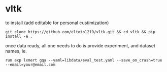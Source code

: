 # vltk
to install (add editable for personal custimization)
```
git clone https://github.com/eltoto1219/vltk.git && cd vltk && pip install -e .
```
once data ready, all one needs to do is provide experiment, and dataset names, ie.
```
run exp lxmert gqa --yaml=libdata/eval_test.yaml --save_on_crash=true --email=your@email.com
```


